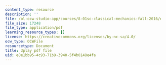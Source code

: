 ```yaml
---
content_type: resource
description: ''
file: /ol-ocw-studio-app/courses/8-01sc-classical-mechanics-fall-2016/e8e1bb954c9371b939405f4b0148e4fa_reUjl788R9Q.pdf
file_size: 17248
file_type: application/pdf
learning_resource_types: []
license: https://creativecommons.org/licenses/by-nc-sa/4.0/
ocw_type: OCWFile
resourcetype: Document
title: 3play pdf file
uid: e8e1bb95-4c93-71b9-3940-5f4b0148e4fa
---
```

